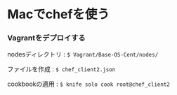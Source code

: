 # Macでchefを使う

### Vagrantをデプロイする

nodesディレクトリ : `$ Vagrant/Base-OS-Cent/nodes/`

ファイルを作成 : `$ chef_client2.json`

cookbookの適用 : `$ knife solo cook root@chef_client2`  
  
